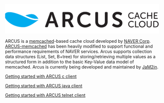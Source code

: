 ![logo](images/long_logo.png)



ARCUS is a [memcached](http://www.memcached.org/)-based cache cloud developed by [NAVER Corp](http://www.naver.com/). [ARCUS-memcached](https://github.com/naver/arcus-memcached) has been heavily modified to support functional and performance requirements of NAVER services. Arcus supports collection data structures (List, Set, B+tree) for storing/retrieving multiple values as a structured form in addition to the basic Key-Value data model of memcached. Arcus is currently being developed and maintained by [JaM2in](http://www.jam2in.com).

[Getting started with ARCUS c client](arcus-c-client/1.10/02-arcus-c-client.md)

[Getting started with ARCUS java client](arcus-java-client/1.11/arcus-java-client-getting-started.md)

[Getting started with ARCUS telnet client](arcus-server/arcus-telnet-interface/1.11-(latest).md)

